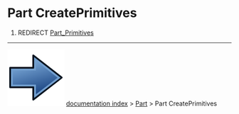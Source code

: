 # Part CreatePrimitives
1.  REDIRECT [Part_Primitives](Part_Primitives.md)



---
![](images/Button_right.svg) [documentation index](../README.md) > [Part](Part_Workbench.md) > Part CreatePrimitives
